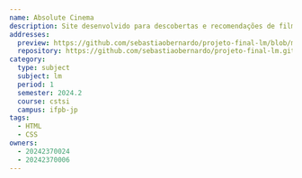 ```yaml
---
name: Absolute Cinema 
description: Site desenvolvido para descobertas e recomendações de filmes e séries que estão em destaque no momento. 
addresses:
  preview: https://github.com/sebastiaobernardo/projeto-final-lm/blob/main/Absolute-cinema-preview.PNG 
  repository: https://github.com/sebastiaobernardo/projeto-final-lm.git 
category:
  type: subject
  subject: lm
  period: 1
  semester: 2024.2
  course: cstsi
  campus: ifpb-jp
tags:
  - HTML
  - CSS
owners:
  - 20242370024
  - 20242370006
---
```

